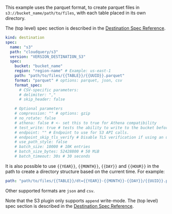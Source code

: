 This example uses the parquet format, to create parquet files in `s3://bucket_name/path/to/files`, with each table placed in its own directory.

The (top level) spec section is described in the [Destination Spec Reference](/docs/reference/destination-spec).

```yaml copy
kind: destination
spec:
  name: "s3"
  path: "cloudquery/s3"
  version: "VERSION_DESTINATION_S3"
  spec:
    bucket: "bucket_name"
    region: "region-name" # Example: us-east-1
    path: "path/to/files/{{TABLE}}/{{UUID}}.parquet"
    format: "parquet" # options: parquet, json, csv
    format_spec:
      # CSV-specific parameters:
      # delimiter: ","
      # skip_header: false

    # Optional parameters
    # compression: "" # options: gzip
    # no_rotate: false
    # athena: false # <- set this to true for Athena compatibility
    # test_write: true # tests the ability to write to the bucket before processing the data
    # endpoint: "" # Endpoint to use for S3 API calls.
    # endpoint_skip_tls_verify # Disable TLS verification if using an untrusted certificate
    # use_path_style: false
    # batch_size: 10000 # 10K entries
    # batch_size_bytes: 52428800 # 50 MiB
    # batch_timeout: 30s # 30 seconds
```

It is also possible to use `{{YEAR}}`, `{{MONTH}}`, `{{DAY}}` and `{{HOUR}}` in the path to create a directory structure based on the current time. For example:

```yaml
path: "path/to/files/{{TABLE}}/dt={{YEAR}}-{{MONTH}}-{{DAY}}/{{UUID}}.parquet"
```

Other supported formats are `json` and `csv`.

Note that the S3 plugin only supports `append` write-mode. The (top level) spec section is described in the [Destination Spec Reference](/docs/reference/destination-spec).
